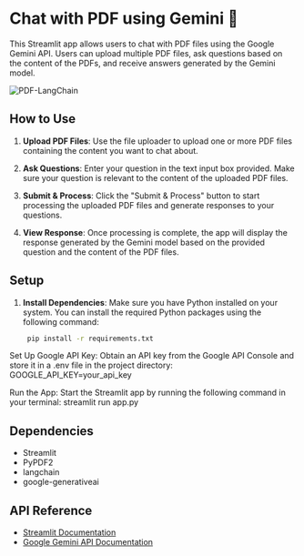 # Chat with PDF using Gemini 💁

This Streamlit app allows users to chat with PDF files using the Google Gemini API. Users can upload multiple PDF files, ask questions based on the content of the PDFs, and receive answers generated by the Gemini model.

![PDF-LangChain](https://github.com/user-attachments/assets/51c6e7f7-ad4e-4c06-8ab2-bcc5fd24432d)


## How to Use

1. **Upload PDF Files**: Use the file uploader to upload one or more PDF files containing the content you want to chat about.

2. **Ask Questions**: Enter your question in the text input box provided. Make sure your question is relevant to the content of the uploaded PDF files.

3. **Submit & Process**: Click the "Submit & Process" button to start processing the uploaded PDF files and generate responses to your questions.

4. **View Response**: Once processing is complete, the app will display the response generated by the Gemini model based on the provided question and the content of the PDF files.

## Setup

1. **Install Dependencies**: Make sure you have Python installed on your system. You can install the required Python packages using the following command:

   ```bash
    pip install -r requirements.txt
Set Up Google API Key: Obtain an API key from the Google API Console and store it in a .env file in the project directory:  GOOGLE_API_KEY=your_api_key

Run the App: Start the Streamlit app by running the following command in your terminal:  streamlit run app.py
## Dependencies

-  Streamlit
-  PyPDF2
- langchain
-  google-generativeai

## API Reference

- [Streamlit Documentation](https://docs.streamlit.io/)
- [Google Gemini API Documentation](https://cloud.google.com/gemini)
